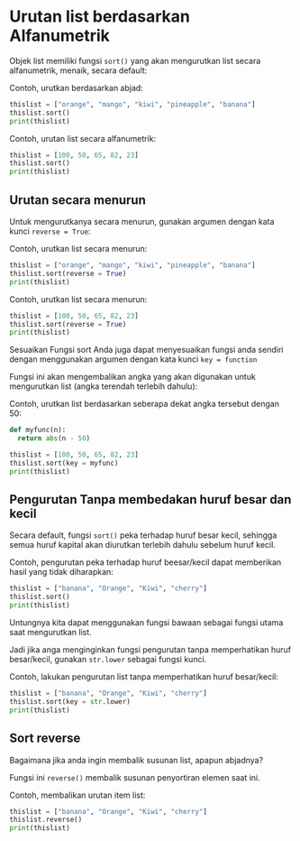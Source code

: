 # Urutan list berdasarkan Alfanumetrik
Objek list memiliki fungsi `sort()` yang akan mengurutkan list secara alfanumetrik, menaik, secara default:

Contoh, urutkan berdasarkan abjad:

```py
thislist = ["orange", "mango", "kiwi", "pineapple", "banana"]
thislist.sort()
print(thislist)
```

Contoh, urutan list secara alfanumetrik:

```py
thislist = [100, 50, 65, 82, 23]
thislist.sort()
print(thislist)
```
## Urutan secara menurun
Untuk mengurutkanya secara menurun, gunakan argumen dengan kata kunci `reverse = True`:

Contoh, urutkan list secara menurun:

```py
thislist = ["orange", "mango", "kiwi", "pineapple", "banana"]
thislist.sort(reverse = True)
print(thislist)
```

Contoh, urutkan list secara menurun:

```py
thislist = [100, 50, 65, 82, 23]
thislist.sort(reverse = True)
print(thislist)
```

Sesuaikan Fungsi sort
Anda juga dapat menyesuaikan fungsi anda sendiri dengan menggunakan argumen dengan kata kunci `key = function`

Fungsi ini akan mengembalikan angka yang akan digunakan untuk mengurutkan list (angka terendah terlebih dahulu):

Contoh, urutkan list berdasarkan seberapa dekat angka tersebut dengan 50:

```py
def myfunc(n):
  return abs(n - 50)

thislist = [100, 50, 65, 82, 23]
thislist.sort(key = myfunc)
print(thislist)
```

## Pengurutan Tanpa membedakan huruf besar dan kecil
Secara default, fungsi `sort()` peka terhadap huruf besar kecil, sehingga semua huruf kapital akan diurutkan terlebih dahulu sebelum huruf kecil.

Contoh, pengurutan peka terhadap huruf beesar/kecil dapat memberikan hasil yang tidak diharapkan:

```py
thislist = ["banana", "Orange", "Kiwi", "cherry"]
thislist.sort()
print(thislist)
```

Untungnya kita dapat menggunakan fungsi bawaan sebagai fungsi utama saat mengurutkan list.

Jadi jika anga menginginkan fungsi pengurutan tanpa memperhatikan huruf besar/kecil, gunakan `str.lower` sebagai fungsi kunci.

Contoh, lakukan pengurutan list tanpa memperhatikan huruf besar/kecil:

```py
thislist = ["banana", "Orange", "Kiwi", "cherry"]
thislist.sort(key = str.lower)
print(thislist)
```
## Sort reverse
Bagaimana jika anda ingin membalik susunan list, apapun abjadnya? 

Fungsi ini `reverse()` membalik susunan penyortiran elemen saat ini.

Contoh, membalikan urutan item list:

```py
thislist = ["banana", "Orange", "Kiwi", "cherry"]
thislist.reverse()
print(thislist)
```

